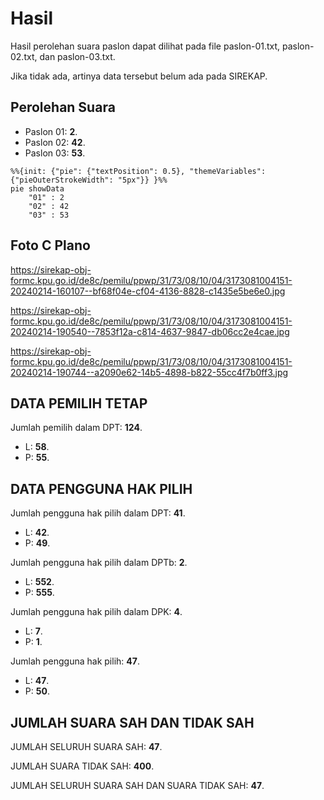 # Hasil

Hasil perolehan suara paslon dapat dilihat pada file paslon-01.txt, paslon-02.txt, dan paslon-03.txt.

Jika tidak ada, artinya data tersebut belum ada pada SIREKAP.

## Perolehan Suara

 * Paslon 01: **2**.
 * Paslon 02: **42**.
 * Paslon 03: **53**.

```mermaid
%%{init: {"pie": {"textPosition": 0.5}, "themeVariables": {"pieOuterStrokeWidth": "5px"}} }%%
pie showData
    "01" : 2
    "02" : 42
    "03" : 53
```
## Foto C Plano

https://sirekap-obj-formc.kpu.go.id/de8c/pemilu/ppwp/31/73/08/10/04/3173081004151-20240214-160107--bf68f04e-cf04-4136-8828-c1435e5be6e0.jpg

https://sirekap-obj-formc.kpu.go.id/de8c/pemilu/ppwp/31/73/08/10/04/3173081004151-20240214-190540--7853f12a-c814-4637-9847-db06cc2e4cae.jpg

https://sirekap-obj-formc.kpu.go.id/de8c/pemilu/ppwp/31/73/08/10/04/3173081004151-20240214-190744--a2090e62-14b5-4898-b822-55cc4f7b0ff3.jpg

## DATA PEMILIH TETAP

Jumlah pemilih dalam DPT: **124**.
 * L: **58**.
 * P: **55**.

## DATA PENGGUNA HAK PILIH

Jumlah pengguna hak pilih dalam DPT: **41**.
 * L: **42**.
 * P: **49**.

Jumlah pengguna hak pilih dalam DPTb: **2**.
 * L: **552**.
 * P: **555**.

Jumlah pengguna hak pilih dalam DPK: **4**.
 * L: **7**.
 * P: **1**.

Jumlah pengguna hak pilih: **47**.
 * L: **47**.
 * P: **50**.

## JUMLAH SUARA SAH DAN TIDAK SAH

JUMLAH SELURUH SUARA SAH: **47**.

JUMLAH SUARA TIDAK SAH: **400**.

JUMLAH SELURUH SUARA SAH DAN SUARA TIDAK SAH: **47**.
